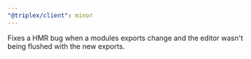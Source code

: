 ```yaml
---
"@triplex/client": minor
---
```


Fixes a HMR bug when a modules exports change and the editor wasn't being
flushed with the new exports.
